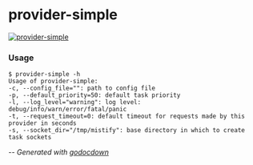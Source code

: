 # provider-simple

[![provider-simple](https://godoc.org/github.com/mistifyio/provider-simple/cmd/provider-simple?status.png)](https://godoc.org/github.com/mistifyio/provider-simple/cmd/provider-simple)

### Usage

    $ provider-simple -h
    Usage of provider-simple:
    -c, --config_file="": path to config file
    -p, --default_priority=50: default task priority
    -l, --log_level="warning": log level: debug/info/warn/error/fatal/panic
    -t, --request_timeout=0: default timeout for requests made by this provider in seconds
    -s, --socket_dir="/tmp/mistify": base directory in which to create task sockets


--
*Generated with [godocdown](https://github.com/robertkrimen/godocdown)*
